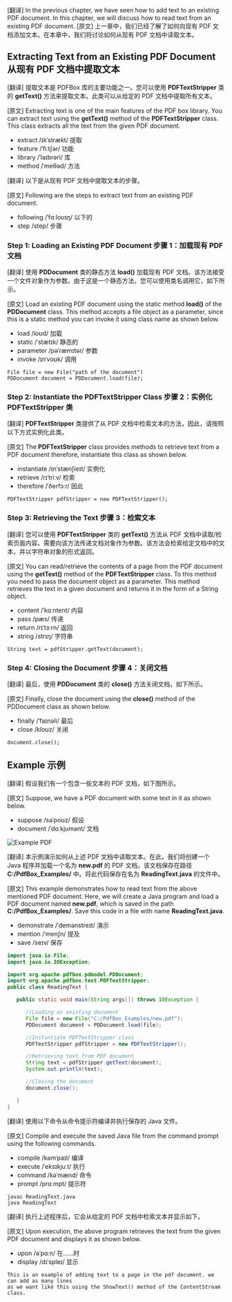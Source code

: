 
[翻译]  In the previous chapter, we have seen how to add text to an existing PDF document. In this chapter, we will discuss how to read text from an existing PDF document.
[原文] 上一章中，我们已经了解了如何向现有 PDF 文档添加文本。在本章中，我们将讨论如何从现有 PDF 文档中读取文本。

## Extracting Text from an Existing PDF Document  从现有 PDF 文档中提取文本

[翻译]
提取文本是 PDFBox 库的主要功能之一。您可以使用 **PDFTextStripper** 类的 **getText()** 方法来提取文本。此类可以从给定的 PDF 文档中提取所有文本。

[原文]
Extracting text is one of the main features of the PDF box library. You can extract text using the **getText()** method of the **PDFTextStripper** class. This class extracts all the text from the given PDF document.

- extract /ɪkˈstrækt/ 提取
- feature /ˈfiːtʃər/ 功能
- library /ˈlaɪbrəri/ 库
- method /ˈmeθəd/ 方法

[翻译]
以下是从现有 PDF 文档中提取文本的步骤。

[原文]
Following are the steps to extract text from an existing PDF document.

- following /ˈfɑːloʊɪŋ/ 以下的
- step /step/ 步骤

### Step 1: Loading an Existing PDF Document  步骤 1：加载现有 PDF 文档

[翻译]
使用 **PDDocument** 类的静态方法 **load()** 加载现有 PDF 文档。该方法接受一个文件对象作为参数。由于这是一个静态方法，您可以使用类名调用它，如下所示。

[原文]
Load an existing PDF document using the static method **load()** of the **PDDocument** class. This method accepts a file object as a parameter, since this is a static method you can invoke it using class name as shown below.

- load /loʊd/ 加载
- static /ˈstætɪk/ 静态的
- parameter /pəˈræmɪtər/ 参数
- invoke /ɪnˈvoʊk/ 调用

```
File file = new File("path of the document")
PDDocument document = PDDocument.load(file);
```

### Step 2: Instantiate the PDFTextStripper Class  步骤 2：实例化 PDFTextStripper 类

[翻译]
**PDFTextStripper** 类提供了从 PDF 文档中检索文本的方法，因此，请按照以下方式实例化此类。

[原文]
The **PDFTextStripper** class provides methods to retrieve text from a PDF document therefore, instantiate this class as shown below.

- instantiate /ɪnˈstænʃieɪt/ 实例化
- retrieve /rɪˈtriːv/ 检索
- therefore /ˈðerfɔːr/ 因此

```
PDFTextStripper pdfStripper = new PDFTextStripper();
```

### Step 3: Retrieving the Text  步骤 3：检索文本

[翻译]
您可以使用 **PDFTextStripper** 类的 **getText()** 方法从 PDF 文档中读取/检索页面内容。需要向该方法传递文档对象作为参数。该方法会检索给定文档中的文本，并以字符串对象的形式返回。

[原文]
You can read/retrieve the contents of a page from the PDF document using the **getText()** method of the **PDFTextStripper** class. To this method you need to pass the document object as a parameter. This method retrieves the text in a given document and returns it in the form of a String object.

- content /ˈkɑːntent/ 内容
- pass /pæs/ 传递
- return /rɪˈtɜːrn/ 返回
- string /strɪŋ/ 字符串

```
String text = pdfStripper.getText(document);
```

### Step 4: Closing the Document  步骤 4：关闭文档

[翻译]
最后，使用 **PDDocument** 类的 **close()** 方法关闭文档，如下所示。

[原文]
Finally, close the document using the **close()** method of the PDDocument class as shown below.

- finally /ˈfaɪnəli/ 最后
- close /kloʊz/ 关闭

```
document.close();
```

## Example 示例

[翻译]
假设我们有一个包含一些文本的 PDF 文档，如下图所示。

[原文]
Suppose, we have a PDF document with some text in it as shown below.

- suppose /səˈpoʊz/ 假设
- document /ˈdɑːkjumənt/ 文档

![Example PDF](https://www.tutorialspoint.com/pdfbox/images/example_pdf.jpg)

[翻译]
本示例演示如何从上述 PDF 文档中读取文本。在此，我们将创建一个 Java 程序并加载一个名为 **new.pdf** 的 PDF 文档，该文档保存在路径 **C:/PdfBox_Examples/** 中。将此代码保存在名为 **ReadingText.java** 的文件中。

[原文]
This example demonstrates how to read text from the above mentioned PDF document. Here, we will create a Java program and load a PDF document named **new.pdf**, which is saved in the path **C:/PdfBox_Examples/**. Save this code in a file with name **ReadingText.java**.

- demonstrate /ˈdemənstreɪt/ 演示
- mention /ˈmenʃn/ 提及
- save /seɪv/ 保存

```java
import java.io.File;
import java.io.IOException;

import org.apache.pdfbox.pdmodel.PDDocument;
import org.apache.pdfbox.text.PDFTextStripper;
public class ReadingText {

   public static void main(String args[]) throws IOException {

      //Loading an existing document
      File file = new File("C:/PdfBox_Examples/new.pdf");
      PDDocument document = PDDocument.load(file);

      //Instantiate PDFTextStripper class
      PDFTextStripper pdfStripper = new PDFTextStripper();

      //Retrieving text from PDF document
      String text = pdfStripper.getText(document);
      System.out.println(text);

      //Closing the document
      document.close();

   }
}
```

[翻译]
使用以下命令从命令提示符编译并执行保存的 Java 文件。

[原文]
Compile and execute the saved Java file from the command prompt using the following commands.

- compile /kəmˈpaɪl/ 编译
- execute /ˈeksɪkjuːt/ 执行
- command /kəˈmænd/ 命令
- prompt /prɑːmpt/ 提示符

```
javac ReadingText.java
java ReadingText
```

[翻译]
执行上述程序后，它会从给定的 PDF 文档中检索文本并显示如下。

[原文]
Upon execution, the above program retrieves the text from the given PDF document and displays it as shown below.

- upon /əˈpɑːn/ 在……时
- display /dɪˈspleɪ/ 显示

```
This is an example of adding text to a page in the pdf document. we can add as many lines
as we want like this using the ShowText() method of the ContentStream class.
```

